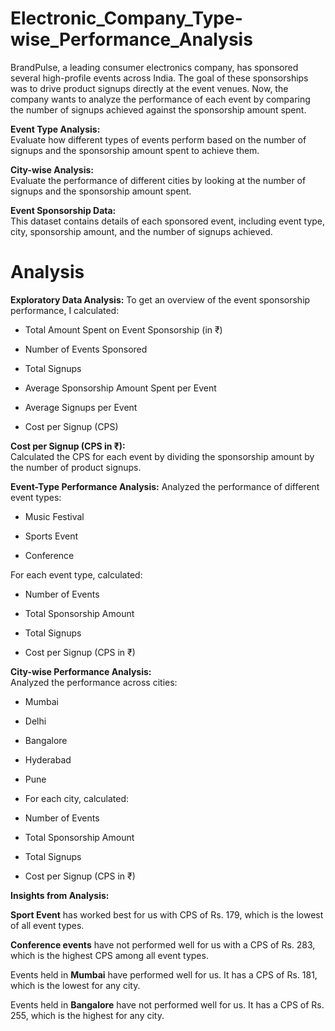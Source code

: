 # Electronic_Company_Type-wise_Performance_Analysis
BrandPulse, a leading consumer electronics company, has sponsored several high-profile events across India.
The goal of these sponsorships was to drive product signups directly at the event venues. Now, the company wants to analyze the performance of each event by comparing the number of signups achieved against the sponsorship amount spent.

**Event Type Analysis:**  
Evaluate how different types of events perform based on the number of signups and the sponsorship amount spent to achieve them.

**City-wise Analysis:**  
Evaluate the performance of different cities by looking at the number of signups and the sponsorship amount spent.

**Event Sponsorship Data:**  
This dataset contains details of each sponsored event, including event type, city, sponsorship amount, and the number of signups achieved.


# Analysis

**Exploratory Data Analysis:** 
To get an overview of the event sponsorship performance, I calculated:

- Total Amount Spent on Event Sponsorship (in ₹)

- Number of Events Sponsored

- Total Signups

- Average Sponsorship Amount Spent per Event

- Average Signups per Event

- Cost per Signup (CPS)

**Cost per Signup (CPS in ₹):**  
Calculated the CPS for each event by dividing the sponsorship amount by the number of product signups.

**Event-Type Performance Analysis:** 
Analyzed the performance of different event types:

- Music Festival

- Sports Event

- Conference

For each event type, calculated:

- Number of Events

- Total Sponsorship Amount

- Total Signups

- Cost per Signup (CPS in ₹)

**City-wise Performance Analysis:**  
Analyzed the performance across cities:

- Mumbai

- Delhi

- Bangalore

- Hyderabad

- Pune

- For each city, calculated:

- Number of Events

- Total Sponsorship Amount

- Total Signups

- Cost per Signup (CPS in ₹)

**Insights from Analysis:**  
    
**Sport Event** has worked best for us with CPS of Rs. 179, which is the  lowest of all event types.  

**Conference events** have not performed well for us with a CPS of Rs. 283, which is the highest CPS among all event types.

Events held in **Mumbai** have performed well for us. It has a CPS of Rs. 181, which is the lowest for any city.  			

Events held in **Bangalore** have not performed well for us. It has a CPS of Rs. 255, which is the highest for any city.  	




